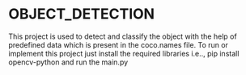 # OBJECT_DETECTION

This project is used to detect and classify the object with the help of predefined data which is present in the coco.names file. To run or implement this project just install the required libraries i.e.., pip install opencv-python and run the main.py
